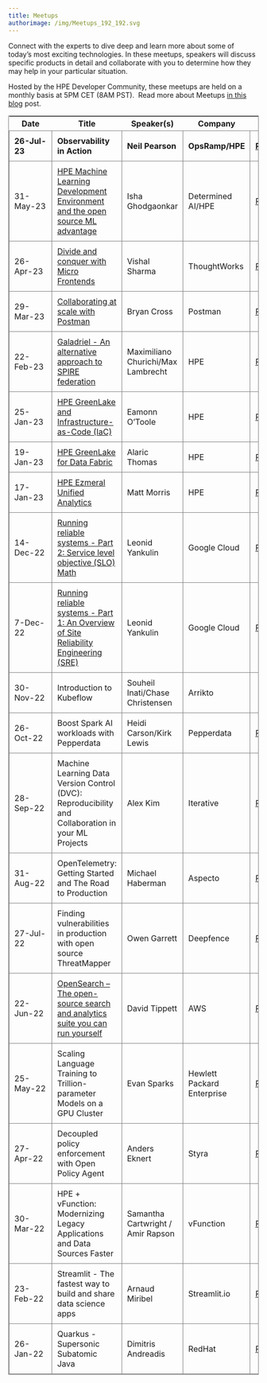 ```yaml
---
title: Meetups
authorimage: /img/Meetups_192_192.svg
---
```

Connect with the experts to dive deep and learn more about some of today’s most exciting technologies. In these meetups, speakers will discuss specific products in detail and collaborate with you to determine how they may help in your particular situation.

Hosted by the HPE Developer Community, these meetups are held on a monthly basis at 5PM CET (8AM PST).  Read more about Meetups [in this blog](https://developer.hpe.com/blog/new-for-2022-hpe-dev-meetups/) post.

<style>
table {
    display: block;
    width: 100%;
    width: max-content;
    max-width: 100%;
    overflow: auto; 
     -webkit-box-shadow: none;
    -moz-box-shadow: none;
    box-shadow: none; 
    border:1px solid grey;
}
td {
   -webkit-box-shadow: none;
    -moz-box-shadow: none;
    box-shadow: none;
    border:1px solid grey;
    text-align: left !important; 
    padding: 10px !important;
}
thead tr:first-child td {
  -webkit-box-shadow: none;
  -moz-box-shadow: none;
  box-shadow: none;
  border:1px solid grey;
  text-align: center !important; 
  padding: 20px !important; 
  font-weight: bold !important;
}
</style>

| &nbsp;&nbsp;&nbsp;&nbsp;Date&nbsp;&nbsp;&nbsp;&nbsp; | Title                                                                                                                                                                                    | Speaker(s)                         | Company                    | Link                                                                                                        |
| ---------------------------------------------------- | ---------------------------------------------------------------------------------------------------------------------------------------------------------------------------------------- | ---------------------------------- | -------------------------- | ----------------------------------------------------------------------------------------------------------- |
| **26-Jul-23**                                        | **Observability in Action**                                                                                                                                                              | **Neil Pearson**                   | **OpsRamp/HPE**            | **[Register](https://hpe.zoom.us/webinar/register/9216878530178/WN_-pyZ8SBtQgCEzzgeyZ7ZQg)**                |
| 31-May-23                                            | [HPE Machine Learning Development Environment and the open source ML advantage](https://hpe-developer-portal.s3.amazonaws.com/HPE+Developer+Meetup+-+May+.pdf)                           | Isha Ghodgaonkar                   | Determined AI/HPE          | [Replay](https://www.youtube.com/watch?v=e8Fv4IWl38s&list=PLtS6YX0YOX4f5TyRI7jUdjm7D9H4laNlF)               |
| 26-Apr-23                                            | [Divide and conquer with Micro Frontends](https://hpe-developer-portal.s3.amazonaws.com/Divide+and+Conquer+with+Micro-frontends.pdf)                                                     | Vishal Sharma                      | ThoughtWorks               | [Replay](https://www.youtube.com/watch?v=LbCw7Z7KT1U&list=PLtS6YX0YOX4f5TyRI7jUdjm7D9H4laNlF)               |
| 29-Mar-23                                            | [Collaborating at scale with Postman](https://hpe-developer-portal.s3.amazonaws.com/HPE+Postman+Intro.pdf)                                                                               | Bryan Cross                        | Postman                    | [Replay](https://www.youtube.com/watch?v=LuXNpIEzYgg&list=PLtS6YX0YOX4f5TyRI7jUdjm7D9H4laNlF)               |
| 22-Feb-23                                            | [Galadriel - An alternative approach to SPIRE federation](https://hpe-developer-portal.s3.amazonaws.com/HPE+Dev+meetup+Feb+23+-+Project+Galadriel.pdf)                                   | Maximiliano Churichi/Max Lambrecht | HPE                        | [Replay](https://www.youtube.com/watch?v=IfaBCBXJBdw&list=PLtS6YX0YOX4f5TyRI7jUdjm7D9H4laNlF)               |
| 25-Jan-23                                            | [HPE GreenLake and Infrastructure-as-Code (IaC)](https://hpe-developer-portal.s3.amazonaws.com/iac-developer-2023.pdf)                                                                   | Eamonn O’Toole                     | HPE                        | [Replay](https://www.youtube.com/watch?v=zUo8Ag2IXqk&list=PLtS6YX0YOX4f5TyRI7jUdjm7D9H4laNlF)               |
| 19-Jan-23                                            | [HPE GreenLake for Data Fabric](https://hpe-developer-portal.s3.amazonaws.com/HPE+GLDF++-++Read-Only.pdf)                                                                                | Alaric Thomas                      | HPE                        | [Replay](https://www.youtube.com/watch?v=rzLxGZIraTg&list=PLtS6YX0YOX4f5TyRI7jUdjm7D9H4laNlF)               |
| 17-Jan-23                                            | [HPE Ezmeral Unified Analytics](https://hpe-developer-portal.s3.amazonaws.com/HPE+Ezmeral+Unified+Analytics_HPEDEV+-+Read-Only.pdf)                                                      | Matt Morris                        | HPE                        | [Replay](https://www.youtube.com/watch?v=1Z4fNOHGYlk&list=PLtS6YX0YOX4f5TyRI7jUdjm7D9H4laNlF&index=1)       |
| 14-Dec-22                                            | [Running reliable systems - Part 2: Service level objective (SLO) Math](https://hpe-developer-portal.s3.amazonaws.com/Part+2_Running+Reliable+systems_SLO+Math.pdf)                      | Leonid Yankulin                    | Google Cloud               | [Replay](https://www.youtube.com/watch?v=ZDxptOGs-ow&list=PLtS6YX0YOX4f5TyRI7jUdjm7D9H4laNlF&index=1)       |
| 7-Dec-22                                             | [Running reliable systems - Part 1: An Overview of Site Reliability Engineering (SRE)](https://hpe-developer-portal.s3.amazonaws.com/Part+1_+Running+Reliable+systems_+SRE+Overview.pdf) | Leonid Yankulin                    | Google Cloud               | [Replay](https://www.youtube.com/watch?v=XhhqEjUaLjE&list=PLtS6YX0YOX4f5TyRI7jUdjm7D9H4laNlF)               |
| 30-Nov-22                                            | Introduction to Kubeflow                                                                                                                                                                 | Souheil Inati/Chase Christensen    | Arrikto                    |                                                                                                             |
| 26-Oct-22                                            | Boost Spark AI workloads with Pepperdata                                                                                                                                                 | Heidi Carson/Kirk Lewis            | Pepperdata                 | [Replay](https://www.youtube.com/watch?v=N36DTliNmck&list=PLtS6YX0YOX4f5TyRI7jUdjm7D9H4laNlF&index=1)       |
| 28-Sep-22                                            | Machine Learning Data Version Control (DVC): Reproducibility and Collaboration in your ML Projects                                                                                       | Alex Kim                           | Iterative                  | [Replay](https://www.youtube.com/watch?v=sgkN09LkCP4&list=PLtS6YX0YOX4f5TyRI7jUdjm7D9H4laNlF&index=1)       |
| 31-Aug-22                                            | OpenTelemetry: Getting Started and The Road to Production                                                                                                                                | Michael Haberman                   | Aspecto                    | [Replay](https://www.youtube.com/watch?v=odi9isyZOrU&list=PLtS6YX0YOX4f5TyRI7jUdjm7D9H4laNlF&index=1)       |
| 27-Jul-22                                            | Finding vulnerabilities in production with open source ThreatMapper                                                                                                                      | Owen Garrett                       | Deepfence                  | [Replay](https://www.youtube.com/watch?v=r62VLwT6w3Y&list=PLtS6YX0YOX4f5TyRI7jUdjm7D9H4laNlF&index=1)       |
| 22-Jun-22                                            | [OpenSearch – The open-source search and analytics suite you can run yourself](https://hpe-developer-portal.s3.amazonaws.com/opensearch-project.pdf)                                     | David Tippett                      | AWS                        | [Replay](https://www.youtube.com/watch?v=KdssEOIdO_0&list=PLtS6YX0YOX4f5TyRI7jUdjm7D9H4laNlF&index=1)       |
| 25-May-22                                            | Scaling Language Training to Trillion-parameter Models on a GPU Cluster                                                                                                                  | Evan Sparks                        | Hewlett Packard Enterprise | [Replay](https://www.youtube.com/watch?v=rIPqCvvMmms&list=PLtS6YX0YOX4f5TyRI7jUdjm7D9H4laNlF&index=1)       |
| 27-Apr-22                                            | Decoupled policy enforcement with Open Policy Agent                                                                                                                                      | Anders Eknert                      | Styra                      | [Replay](https://www.youtube.com/watch?v=_0XJnr8U0sU&list=PLtS6YX0YOX4f5TyRI7jUdjm7D9H4laNlF&index=1&t=15s) |
| 30-Mar-22                                            | HPE + vFunction: Modernizing Legacy Applications and Data Sources Faster                                                                                                                 | Samantha Cartwright / Amir Rapson  | vFunction                  | [Replay](https://www.youtube.com/watch?v=UvcyIjzml7s&list=PLtS6YX0YOX4f5TyRI7jUdjm7D9H4laNlF&index=1)       |
| 23-Feb-22                                            | Streamlit - The fastest way to build and share data science apps                                                                                                                         | Arnaud Miribel                     | Streamlit.io               | [Replay](https://youtu.be/sdgTYy3BJiM&list=PLtS6YX0YOX4f5TyRI7jUdjm7D9H4laNlF)                              |
| 26-Jan-22                                            | Quarkus - Supersonic Subatomic Java                                                                                                                                                      | Dimitris Andreadis                 | RedHat                     | [Replay](https://www.youtube.com/watch?v=mY1z9OC0y54&list=PLtS6YX0YOX4f5TyRI7jUdjm7D9H4laNlF)               |